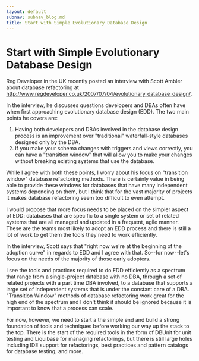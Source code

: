 ```yaml
---
layout: default
subnav: subnav_blog.md
title: Start with Simple Evolutionary Database Design
---
```

# Start with Simple Evolutionary Database Design

Reg Developer in the UK recently posted an interview with Scott Ambler about database refactoring at <a href="http://www.regdeveloper.co.uk/2007/07/04/evolutionary_database_design/">http://www.regdeveloper.co.uk/2007/07/04/evolutionary_database_design/</a>.

In the interview, he discusses questions developers and DBAs often have when first approaching evolutionary database design (EDD).  The two main points he covers are:

1. Having both developers and DBAs involved in the database design process is an improvement over "traditional" waterfall-style databases designed  only by the DBA.
2. If you make your schema changes with triggers and views correctly, you can have a "transition window" that will allow you to make your changes without breaking existing systems that use the database.

While I agree with both these points, I worry about his focus on "transition window" database refactoring methods.  There is certainly value in being able to provide these windows for databases that have many independent systems depending on them, but I think that for the vast majority of projects it makes database refactoring seem too difficult to even attempt.

I would propose that more focus needs to be placed on the simpler aspect of EDD: databases that are specific to a single system or set of related systems that are all managed and updated in a frequent, agile manner.  These are the teams most likely to adopt an EDD process and there is still a lot of work to get them the tools they need to work efficiently.

In the interview, Scott says  that "right now we're at the beginning of the adoption curve" in regards to EDD and I agree with that.  So--for now--let's focus on the needs of the majority of those early adopters.

I see the tools and practices required to do EDD efficiently as a spectrum that range from a single-project database with no DBA, through a set of related projects with a part time DBA involved, to a database that supports a large set of independent systems that is under the constant care of a DBA.   "Transition Window" methods of database refactoring work great for the high end of the spectrum and I don't think it should be ignored because it is important to know that a process can scale.

For now, however, we need to start a the simple end and build a strong foundation of tools and techniques before working our way up the stack to the top.  There is the start of the required tools in the form of DBUnit for unit testing and Liquibase for managing refactorings, but there is still large holes including IDE support for refactorings, best practices and pattern catalogs for database testing, and more.